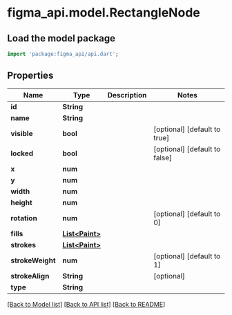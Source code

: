 # figma_api.model.RectangleNode

## Load the model package
```dart
import 'package:figma_api/api.dart';
```

## Properties
Name | Type | Description | Notes
------------ | ------------- | ------------- | -------------
**id** | **String** |  | 
**name** | **String** |  | 
**visible** | **bool** |  | [optional] [default to true]
**locked** | **bool** |  | [optional] [default to false]
**x** | **num** |  | 
**y** | **num** |  | 
**width** | **num** |  | 
**height** | **num** |  | 
**rotation** | **num** |  | [optional] [default to 0]
**fills** | [**List&lt;Paint&gt;**](Paint.md) |  | 
**strokes** | [**List&lt;Paint&gt;**](Paint.md) |  | 
**strokeWeight** | **num** |  | [optional] [default to 1]
**strokeAlign** | **String** |  | [optional] 
**type** | **String** |  | 

[[Back to Model list]](../README.md#documentation-for-models) [[Back to API list]](../README.md#documentation-for-api-endpoints) [[Back to README]](../README.md)


